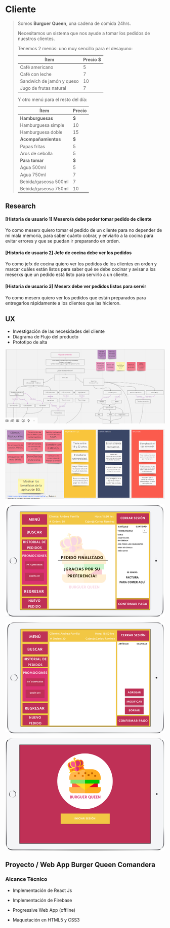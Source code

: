 # Cliente

> Somos **Burguer Queen**, una cadena de comida 24hrs.
>
> Necesitamos un sistema que nos ayude a tomar los pedidos de nuestros clientes.
>
> Tenemos 2 menús: uno muy sencillo para el desayuno:
>
> | Ítem                      | Precio \$ |
> | ------------------------- | --------- |
> | Café americano            | 5         |
> | Café con leche            | 7         |
> | Sandwich de jamón y queso | 10        |
> | Jugo de frutas natural    | 7         |
>
> Y otro menú para el resto del día:
>
> | Ítem                 | Precio |
> | -------------------- | ------ |
> | **Hamburguesas**     | **\$** |
> | Hamburguesa simple   | 10     |
> | Hamburguesa doble    | 15     |
> | **Acompañamientos**  | **\$** |
> | Papas fritas         | 5      |
> | Aros de cebolla      | 5      |
> | **Para tomar**       | **\$** |
> | Agua 500ml           | 5      |
> | Agua 750ml           | 7      |
> | Bebida/gaseosa 500ml | 7      |
> | Bebida/gaseosa 750ml | 10     |

## Research

#### [Historia de usuario 1] Mesero/a debe poder tomar pedido de cliente

Yo como meserx quiero tomar el pedido de un cliente para no depender de mi mala
memoria, para saber cuánto cobrar, y enviarlo a la cocina para evitar errores y
que se puedan ir preparando en orden.


#### [Historia de usuario 2] Jefe de cocina debe ver los pedidos

Yo como jefx de cocina quiero ver los pedidos de los clientes en orden y
marcar cuáles están listos para saber qué se debe cocinar y avisar a lxs meserxs
que un pedido está listo para servirlo a un cliente.


#### [Historia de usuario 3] Meserx debe ver pedidos listos para servir

Yo como meserx quiero ver los pedidos que están preparados para entregarlos
rápidamente a los clientes que las hicieron.

## UX
- Investigación de las necesidades del cliente
- Diagrama de Flujo del producto
- Prototipo de alta

![Investigación](./src/imgReadMe/screen15README.png)

![Investigación2](./src/imgReadMe/screen14README.png)

![Investigación3](./src/imgReadMe/screen13README.png)

![Investigación4](./src/imgReadMe/screen12README.png)

![Investigación5](./src/imgReadMe/screen1README.png)


## Proyecto / Web App Burger Queen Comandera

### Alcance Técnico

- Implementación de React Js

- Implementación de Firebase 

- Progressive Web App (offline)

- Maquetación en HTML5 y CSS3

